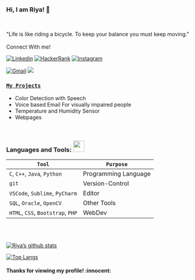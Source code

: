 ### Hi, I am Riya! 👋
<br>

"Life is like riding a bicycle. To keep your balance you must keep moving."
<br><br>
Connect With me!
<br>
<!-- Your badges -->
[![Linkedin](https://img.shields.io/badge/-Riya-blue?style=flat&logo=Linkedin&logoColor=white)](https://www.linkedin.com/in/riya-negi-6152721b3)
[![HackerRank](https://img.shields.io/badge/-riyasnegi12-islamicgreen?style=flat&logo=HackerRank&logoColor=black)](https://www.hackerrank.com/riyasnegi12)
[![Instagram](https://img.shields.io/badge/-riya_negi12-c13584?style=flat&labelColor=c13584&logo=instagram&logoColor=white)](https://www.instagram.com/riya_negi12/)
<!--[![GCP](https://img.icons8.com/color/65/000000/google-cloud)](https://www.cloudskillsboost.google/public_profiles/bd8ab0cc-28af-46ba-9515-830c1b90da95)-->
[![Gmail](https://img.shields.io/badge/-riyasnegi12-c14438?style=flat&logo=Gmail&logoColor=white)](mailto:riyasnegi12@gmail.com)
![](https://komarev.com/ghpvc/?username=riyanegi1211&style=flat)
<br>
### [**`My Projects`**](https://github.com/riyanegi1211?tab=projects)<br>

- Color Detection with Speech
- Voice based Email For visually impaired people
- Temperature and Humidity Sensor
- Webpages
<br>

### Languages and Tools: <img src="https://media.giphy.com/media/WUlplcMpOCEmTGBtBW/giphy.gif" width="30">
 `Tool` | `Purpose`
---|---
`C`, `C++`, `Java`, `Python` | Programming Language
`git` | Version-Control
`VSCode`, `Sublime`, `PyCharm` | Editor
`SQL`, `Oracle`, `OpenCV` | Other Tools
`HTML`, `CSS`, `Bootstrap`, `PHP` | WebDev


<br><br>
<!-- GitHub README Stats -->
[![Riya’s github stats](https://github-readme-stats.vercel.app/api?username=riyanegi1211)](https://github.com/riyanegi1211)

[![Top Langs](https://github-readme-stats.vercel.app/api/top-langs/?username=riyanegi1211&layout=compact)](https://github.com/riyanegi1211)

<h4 align="left"> Thanks for viewing my profile! :innocent:</h4> </p>

